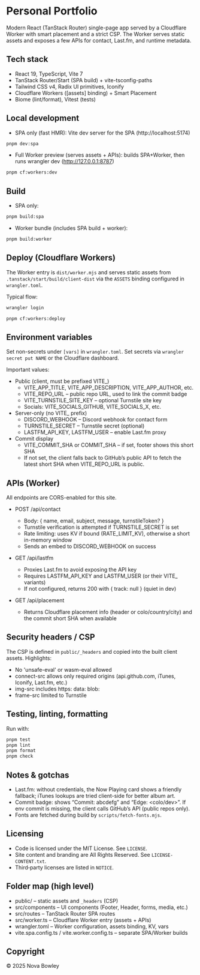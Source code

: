 
Personal Portfolio
================================

Modern React (TanStack Router) single-page app served by a Cloudflare Worker with smart placement and a strict CSP. The Worker serves static assets and exposes a few APIs for contact, Last.fm, and runtime metadata.

Tech stack
----------
- React 19, TypeScript, Vite 7
- TanStack Router/Start (SPA build) + vite-tsconfig-paths
- Tailwind CSS v4, Radix UI primitives, Iconify
- Cloudflare Workers ([assets] binding) + Smart Placement
- Biome (lint/format), Vitest (tests)

Local development
-----------------
- SPA only (fast HMR): Vite dev server for the SPA (http://localhost:5174)

```bash
pnpm dev:spa
```

- Full Worker preview (serves assets + APIs): builds SPA+Worker, then runs wrangler dev (http://127.0.0.1:8787)

```bash
pnpm cf:workers:dev
```

Build
-----
- SPA only:

```bash
pnpm build:spa
```

- Worker bundle (includes SPA build + worker):

```bash
pnpm build:worker
```

Deploy (Cloudflare Workers)
---------------------------
The Worker entry is `dist/worker.mjs` and serves static assets from `.tanstack/start/build/client-dist` via the `ASSETS` binding configured in `wrangler.toml`.

Typical flow:

```bash
wrangler login
```

```bash
pnpm cf:workers:deploy
```

Environment variables
---------------------
Set non-secrets under `[vars]` in `wrangler.toml`. Set secrets via `wrangler secret put NAME` or the Cloudflare dashboard.

Important values:
- Public (client, must be prefixed VITE_)
  - VITE_APP_TITLE, VITE_APP_DESCRIPTION, VITE_APP_AUTHOR, etc.
  - VITE_REPO_URL – public repo URL, used to link the commit badge
  - VITE_TURNSTILE_SITE_KEY – optional Turnstile site key
  - Socials: VITE_SOCIALS_GITHUB, VITE_SOCIALS_X, etc.
- Server-only (no VITE_ prefix)
  - DISCORD_WEBHOOK – Discord webhook for contact form
  - TURNSTILE_SECRET – Turnstile secret (optional)
  - LASTFM_API_KEY, LASTFM_USER – enable Last.fm proxy
- Commit display
  - VITE_COMMIT_SHA or COMMIT_SHA – if set, footer shows this short SHA
  - If not set, the client falls back to GitHub’s public API to fetch the latest short SHA when VITE_REPO_URL is public.

APIs (Worker)
-------------
All endpoints are CORS-enabled for this site.

- POST /api/contact
  - Body: { name, email, subject, message, turnstileToken? }
  - Turnstile verification is attempted if TURNSTILE_SECRET is set
  - Rate limiting: uses KV if bound (RATE_LIMIT_KV), otherwise a short in-memory window
  - Sends an embed to DISCORD_WEBHOOK on success

- GET /api/lastfm
  - Proxies Last.fm to avoid exposing the API key
  - Requires LASTFM_API_KEY and LASTFM_USER (or their VITE_ variants)
  - If not configured, returns 200 with { track: null } (quiet in dev)

- GET /api/placement
  - Returns Cloudflare placement info (header or colo/country/city) and the commit short SHA when available

Security headers / CSP
----------------------
The CSP is defined in `public/_headers` and copied into the built client assets. Highlights:
- No 'unsafe-eval' or wasm-eval allowed
- connect-src allows only required origins (api.github.com, iTunes, Iconify, Last.fm, etc.)
- img-src includes https: data: blob:
- frame-src limited to Turnstile

Testing, linting, formatting
---------------------------
Run with:

```bash
pnpm test
pnpm lint
pnpm format
pnpm check
```

Notes & gotchas
---------------
- Last.fm: without credentials, the Now Playing card shows a friendly fallback; iTunes lookups are tried client-side for better album art.
- Commit badge: shows “Commit: abcdefg” and “Edge: <colo/dev>”. If env commit is missing, the client calls GitHub’s API (public repos only).
- Fonts are fetched during build by `scripts/fetch-fonts.mjs`.

Licensing
---------
- Code is licensed under the MIT License. See `LICENSE`.
- Site content and branding are All Rights Reserved. See `LICENSE-CONTENT.txt`.
- Third‑party licenses are listed in `NOTICE`.

Folder map (high level)
-----------------------
- public/ – static assets and `_headers` (CSP)
- src/components – UI components (Footer, Header, forms, media, etc.)
- src/routes – TanStack Router SPA routes
- src/worker.ts – Cloudflare Worker entry (assets + APIs)
- wrangler.toml – Worker configuration, assets binding, KV, vars
- vite.spa.config.ts / vite.worker.config.ts – separate SPA/Worker builds

Copyright
---------
© 2025 Nova Bowley
